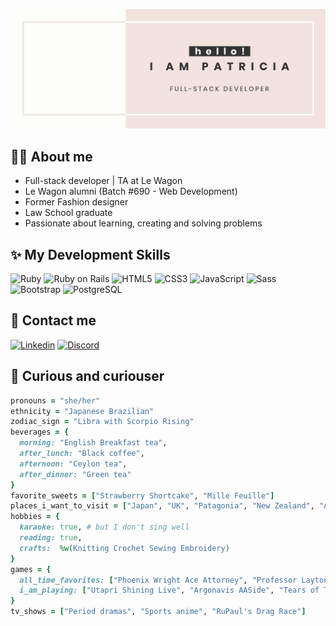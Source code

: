 ![Patricia Mey Kihara banner](/assets/images/header.png)

## :supervillain_woman:  About me
- Full-stack developer | TA at Le Wagon
- Le Wagon alumni (Batch #690 - Web Development)
- Former Fashion designer
- Law School graduate
- Passionate about learning, creating and solving problems

## :sparkles:  My Development Skills
![Ruby](https://img.shields.io/badge/Ruby-CC342D?style=for-the-badge&logo=ruby&logoColor=white)
![Ruby on Rails](https://img.shields.io/badge/Ruby_on_Rails-CC0000?style=for-the-badge&logo=ruby-on-rails&logoColor=white)
![HTML5](https://img.shields.io/badge/HTML5-E34F26?style=for-the-badge&logo=html5&logoColor=white)
![CSS3](https://img.shields.io/badge/CSS3-1572B6?style=for-the-badge&logo=css3&logoColor=white)
![JavaScript](https://img.shields.io/badge/JavaScript-323330?style=for-the-badge&logo=javascript&logoColor=F7DF1E)
![Sass](https://img.shields.io/badge/Sass-CC6699?style=for-the-badge&logo=sass&logoColor=white)
![Bootstrap](https://img.shields.io/badge/Bootstrap-563D7C?style=for-the-badge&logo=bootstrap&logoColor=white)
![PostgreSQL](https://img.shields.io/badge/PostgreSQL-316192?style=for-the-badge&logo=postgresql&logoColor=white)

## :email:  Contact me
[![Linkedin](https://img.shields.io/badge/LinkedIn-0077B5?style=for-the-badge&logo=linkedin&logoColor=white)](https://www.linkedin.com/in/patricia-kihara)
[![Discord](https://img.shields.io/badge/Discord-7289DA?style=for-the-badge&logo=discord&logoColor=white)](https://discordapp.com/users/437291396374724618)

## :speech_balloon:	Curious and curiouser
```ruby
pronouns = "she/her"
ethnicity = "Japanese Brazilian"
zodiac_sign = "Libra with Scorpio Rising"
beverages = {
  morning: "English Breakfast tea",
  after_lunch: "Black coffee",
  afternoon: "Ceylon tea",
  after_dinner: "Green tea"
}
favorite_sweets = ["Strawberry Shortcake", "Mille Feuille"]
places_i_want_to_visit = ["Japan", "UK", "Patagonia", "New Zealand", "Australia"]
hobbies = {
  karaoke: true, # but I don't sing well
  reading: true,
  crafts:  %w(Knitting Crochet Sewing Embroidery)
}
games = {
  all_time_favorites: ["Phoenix Wright Ace Attorney", "Professor Layton"],
  i_am_playing: ["Utapri Shining Live", "Argonavis AASide", "Tears of Themis"]
}
tv_shows = ["Period dramas", "Sports anime", "RuPaul's Drag Race"]
```
